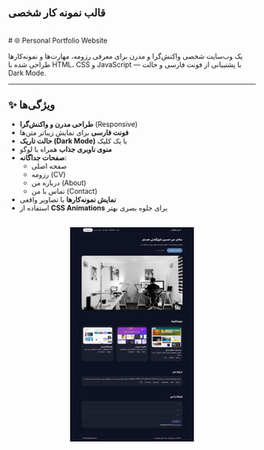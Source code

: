 ## قالب نمونه کار شخصی 
<br/>
# 🌐 Personal Portfolio Website

یک وب‌سایت شخصی واکنش‌گرا و مدرن برای معرفی رزومه، مهارت‌ها و نمونه‌کارها  
طراحی شده با HTML، CSS و JavaScript — با پشتیبانی از فونت فارسی و حالت Dark Mode.

---

## ✨ ویژگی‌ها

- **طراحی مدرن و واکنش‌گرا** (Responsive)
- **فونت فارسی** برای نمایش زیباتر متن‌ها
- **حالت تاریک (Dark Mode)** با یک کلیک
- **منوی ناوبری جذاب** همراه با لوگو
- **صفحات جداگانه**:
  - صفحه اصلی
  - رزومه (CV)
  - درباره من (About)
  - تماس با من (Contact)
- **نمایش نمونه‌کارها** با تصاویر واقعی
- استفاده از **CSS Animations** برای جلوه بصری بهتر


<br/>
<div align="center"><img  align="center" width="50%" src="/Screenshot.png" /></div>
